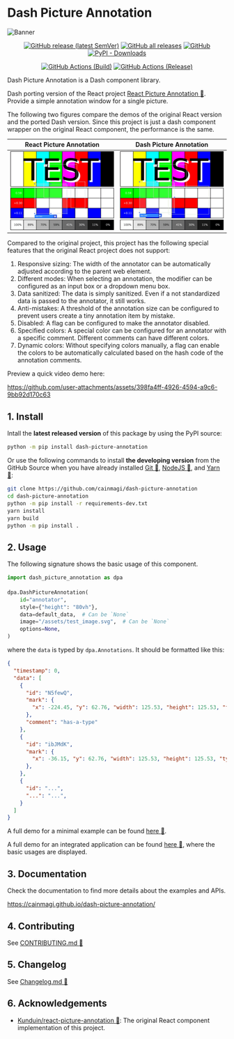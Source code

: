 # Dash Picture Annotation

<p><img alt="Banner" src="https://repository-images.githubusercontent.com/883421149/10c3593c-2d90-4eff-a3b5-761946985243"></p>

<p align="center">
  <a href="https://github.com/cainmagi/dash-picture-annotation/releases/latest"><img alt="GitHub release (latest SemVer)" src="https://img.shields.io/github/v/release/cainmagi/dash-picture-annotation?logo=github&sort=semver&style=flat-square"></a>
  <a href="https://github.com/cainmagi/dash-picture-annotation/releases"><img alt="GitHub all releases" src="https://img.shields.io/github/downloads/cainmagi/dash-picture-annotation/total?logo=github&style=flat-square"></a>
  <a href="https://github.com/cainmagi/dash-picture-annotation/blob/main/LICENSE"><img alt="GitHub" src="https://img.shields.io/github/license/cainmagi/dash-picture-annotation?style=flat-square&logo=opensourceinitiative&logoColor=white"></a>
  <a href="https://pypi.org/project/dash-picture-annotation"><img alt="PyPI - Downloads" src="https://img.shields.io/pypi/dm/dash-picture-annotation?style=flat-square&logo=pypi&logoColor=white&label=pypi"></a>
</p>
<p align="center">
  <a href="https://github.com/cainmagi/dash-picture-annotation/actions/workflows/python-package.yml"><img alt="GitHub Actions (Build)" src="https://img.shields.io/github/actions/workflow/status/cainmagi/dash-picture-annotation/python-package.yml?style=flat-square&logo=githubactions&logoColor=white&label=build"></a>
  <a href="https://github.com/cainmagi/dash-picture-annotation/actions/workflows/python-publish.yml"><img alt="GitHub Actions (Release)" src="https://img.shields.io/github/actions/workflow/status/cainmagi/dash-picture-annotation/python-publish.yml?style=flat-square&logo=githubactions&logoColor=white&label=release"></a>
</p>

Dash Picture Annotation is a Dash component library.

Dash porting version of the React project [React Picture Annotation :link:][git-react-picture-annotation]. Provide a simple annotation window for a single picture.

The following two figures compare the demos of the original React version and the ported Dash version. Since this project is just a dash component wrapper on the original React component, the performance is the same.

|   React Picture Annotation    |   Dash Picture Annotation   |
| :---------------------------: | :-------------------------: |
| ![demo-react][pic-demo-react] | ![demo-dash][pic-demo-dash] |

Compared to the original project, this project has the following special features that the original React project does not support:

1. Responsive sizing: The width of the annotator can be automatically adjusted according to the parent web element.
2. Different modes: When selecting an annotation, the modifier can be configured as an input box or a dropdown menu box.
3. Data sanitized: The data is simply sanitized. Even if a not standardized data is passed to the annotator, it still works.
4. Anti-mistakes: A threshold of the annotation size can be configured to prevent users create a tiny annotation item by mistake.
5. Disabled: A flag can be configured to make the annotator disabled.
6. Specified colors: A special color can be configured for an annotator with a specific comment. Different comments can have different colors.
7. Dynamic colors: Without specifying colors manually, a flag can enable the colors to be automatically calculated based on the hash code of the annotation comments.

Preview a quick video demo here:

https://github.com/user-attachments/assets/398fa4ff-4926-4594-a9c6-9bb92d170c63

## 1. Install

Intall the **latest released version** of this package by using the PyPI source:

``` sh
python -m pip install dash-picture-annotation
```

Or use the following commands to install **the developing version** from the GitHub Source when you have already installed [Git :hammer:][tool-git], [NodeJS :hammer:][tool-nodejs], and [Yarn :hammer:][tool-yarn]:

```bash
git clone https://github.com/cainmagi/dash-picture-annotation
cd dash-picture-annotation
python -m pip install -r requirements-dev.txt
yarn install
yarn build
python -m pip install .
```

## 2. Usage

The following signature shows the basic usage of this component.

``` python
import dash_picture_annotation as dpa

dpa.DashPictureAnnotation(
    id="annotator",
    style={"height": "80vh"},
    data=default_data,  # Can be `None`
    image="/assets/test_image.svg",  # Can be `None`
    options=None,
)
```

where the `data` is typed by `dpa.Annotations`. It should be formatted like this:

```json
{
  "timestamp": 0,
  "data": [
    {
      "id": "N5fewQ",
      "mark": {
        "x": -224.45, "y": 62.76, "width": 125.53, "height": 125.53, "type": "RECT"
      },
      "comment": "has-a-type"
    },
    {
      "id": "ibJMdK",
      "mark": {
        "x": -36.15, "y": 62.76, "width": 125.53, "height": 125.53, "type": "RECT"
      },
    },
    {
      "id": "...",
      "...": "...",
    }
  ]
}
```

A full demo for a minimal example can be found [here :link:][link-demo-minimal].

A full demo for an integrated application can be found [here :link:][link-demo-usage], where the basic usages are displayed.

## 3. Documentation

Check the documentation to find more details about the examples and APIs.

https://cainmagi.github.io/dash-picture-annotation/

## 4. Contributing

See [CONTRIBUTING.md :book:][link-contributing]

## 5. Changelog

See [Changelog.md :book:][link-changelog]

## 6. Acknowledgements

- [Kunduin/react-picture-annotation :link:][git-react-picture-annotation]: The original React component implementation of this project.

[git-react-picture-annotation]:https://github.com/Kunduin/react-picture-annotation

[tool-git]:https://git-scm.com/downloads
[tool-nodejs]:https://nodejs.org/en/download/package-manager
[tool-yarn]:https://yarnpkg.com/getting-started/install

[pic-demo-react]:https://raw.githubusercontent.com/cainmagi/dash-picture-annotation/main/display/demo-react.png
[pic-demo-dash]:https://raw.githubusercontent.com/cainmagi/dash-picture-annotation/main/display/demo-dash.png

[link-contributing]:https://github.com/cainmagi/dash-picture-annotation/blob/main/CONTRIBUTING.md
[link-changelog]:https://github.com/cainmagi/dash-picture-annotation/blob/main/Changelog.md

[link-demo-minimal]:https://github.com/cainmagi/dash-picture-annotation/blob/main/examples/minimal.py
[link-demo-usage]:https://github.com/cainmagi/dash-picture-annotation/blob/main/usage.py
